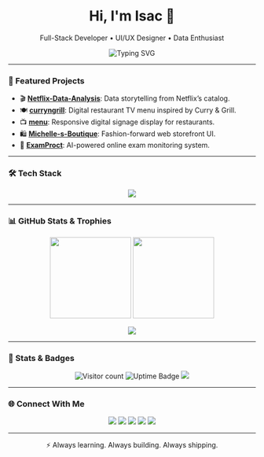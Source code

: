 <h1 align="center">Hi, I'm Isac 👋</h1>
<p align="center">
  Full-Stack Developer • UI/UX Designer • Data Enthusiast  
</p>

<p align="center">
  <img src="https://readme-typing-svg.demolab.com?font=Fira+Code&size=24&pause=1000&center=true&vCenter=true&width=435&lines=Creative+Full-Stack+Developer;Passionate+about+UI%2FUX+Design;Building+Smart+Web+Apps" alt="Typing SVG" />
</p>

---

### 🌟 Featured Projects

- 🎬 [**Netflix-Data-Analysis**](https://github.com/isacje/Netflix-Data-Analysis): Data storytelling from Netflix’s catalog.
- 🍽️ [**curryngrill**](https://github.com/isacje/curryngrill): Digital restaurant TV menu inspired by Curry & Grill.
- 📺 [**menu**](https://github.com/isacje/menu): Responsive digital signage display for restaurants.
- 🛍️ [**Michelle-s-Boutique**](https://github.com/isacje/Michelle-s-Boutique): Fashion-forward web storefront UI.
- 🔐 [**ExamProct**](https://github.com/isacje/ExamProct): AI-powered online exam monitoring system.

---

### 🛠️ Tech Stack

<p align="center">
  <img src="https://skillicons.dev/icons?i=html,css,tailwind,js,react,github,firebase,vscode,py" />
</p>

---

### 📊 GitHub Stats & Trophies

<p align="center">
  <img src="https://github-readme-stats.vercel.app/api?username=isacje&show_icons=true&theme=radical" height="165"/>
  <img src="https://github-readme-stats.vercel.app/api/top-langs/?username=isacje&layout=compact&theme=radical" height="165"/>
</p>

<p align="center">
  <img src="https://github-profile-trophy.vercel.app/?username=isacje&theme=radical&margin-w=15&margin-h=15&column=7" />
</p>

---

### 🧭 Stats & Badges

<p align="center">
  <img src="https://visitor-badge.laobi.icu/badge?page_id=isacje.visitor" alt="Visitor count" />
  <img src="https://img.shields.io/uptimerobot/status/m788494008-b7b7169c2f7e3b29ee5f91d8" alt="Uptime Badge" />
  <img src="https://img.shields.io/github/followers/isacje?label=GitHub&style=social" />
</p>

---

### 🌐 Connect With Me

<p align="center">
  <a href="https://www.linkedin.com/in/isac-john-eralil-9b48a21a3/"><img src="https://img.shields.io/badge/LinkedIn-blue?logo=linkedin&logoColor=white" /></a>
  <a href="https://www.instagram.com/isac.je/"><img src="https://img.shields.io/badge/Instagram-E4405F?logo=instagram&logoColor=white" /></a>
  <a href="https://x.com/IEralil"><img src="https://img.shields.io/badge/Twitter-1DA1F2?logo=twitter&logoColor=white" /></a>
  <a href="https://medium.com/@isaceralil"><img src="https://img.shields.io/badge/Medium-000000?logo=medium&logoColor=white" /></a>
  <a href="https://dev.to/isaceralil"><img src="https://img.shields.io/badge/Dev.to-0A0A0A?logo=dev.to&logoColor=white" /></a>
</p>

---

<p align="center">⚡ Always learning. Always building. Always shipping.</p>
